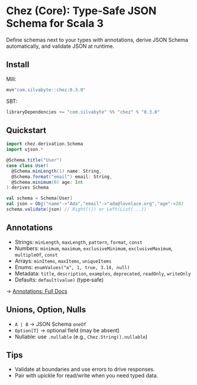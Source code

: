 # Chez (Core): Type‑Safe JSON Schema for Scala 3

Define schemas next to your types with annotations, derive JSON Schema automatically, and validate JSON at runtime.

## Install

Mill:

```scala
mvn"com.silvabyte::chez:0.3.0"
```

SBT:

```scala
libraryDependencies += "com.silvabyte" %% "chez" % "0.3.0"
```

## Quickstart

```scala
import chez.derivation.Schema
import ujson.*

@Schema.title("User")
case class User(
  @Schema.minLength(1) name: String,
  @Schema.format("email") email: String,
  @Schema.minimum(0) age: Int
) derives Schema

val schema = Schema[User]
val json = Obj("name"->"Ada","email"->"ada@lovelace.org","age"->28)
schema.validate(json) // Right(()) or Left(List(...))
```

## Annotations

- Strings: `minLength`, `maxLength`, `pattern`, `format`, `const`
- Numbers: `minimum`, `maximum`, `exclusiveMinimum`, `exclusiveMaximum`, `multipleOf`, `const`
- Arrays: `minItems`, `maxItems`, `uniqueItems`
- Enums: `enumValues("a", 1, true, 3.14, null)`
- Metadata: `title`, `description`, `examples`, `deprecated`, `readOnly`, `writeOnly`
- Defaults: `default(value)` (type‑safe)

→ [Annotations: Full Docs](./chez/annotations.md)

## Unions, Option, Nulls

- `A | B` → JSON Schema `oneOf`
- `Option[T]` → optional field (may be absent)
- Nullable: use `.nullable` (e.g., `Chez.String().nullable`)

## Tips

- Validate at boundaries and use errors to drive responses.
- Pair with upickle for read/write when you need typed data.
